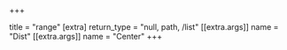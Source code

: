 +++

title = "range"
[extra]
return_type = "null, path, /list"
[[extra.args]]
name = "Dist"
[[extra.args]]
name = "Center"
+++